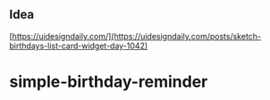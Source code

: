 ## Idea

[https://uidesigndaily.com/](https://uidesigndaily.com/posts/sketch-birthdays-list-card-widget-day-1042)
# simple-birthday-reminder
